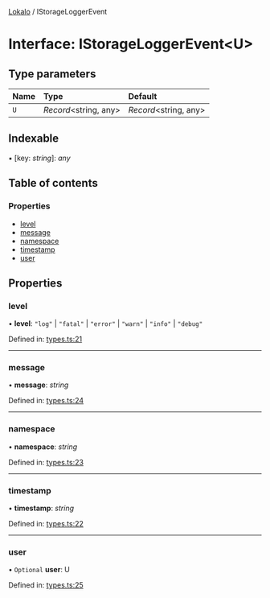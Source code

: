 [Lokalo](../README.md) / IStorageLoggerEvent

# Interface: IStorageLoggerEvent<U\>

## Type parameters

| Name | Type | Default |
| :------ | :------ | :------ |
| `U` | *Record*<string, any\> | *Record*<string, any\> |

## Indexable

▪ [key: *string*]: *any*

## Table of contents

### Properties

- [level](istorageloggerevent.md#level)
- [message](istorageloggerevent.md#message)
- [namespace](istorageloggerevent.md#namespace)
- [timestamp](istorageloggerevent.md#timestamp)
- [user](istorageloggerevent.md#user)

## Properties

### level

• **level**: ``"log"`` \| ``"fatal"`` \| ``"error"`` \| ``"warn"`` \| ``"info"`` \| ``"debug"``

Defined in: [types.ts:21](https://github.com/blujedis/lokalo/blob/3c1f136/src/types.ts#L21)

___

### message

• **message**: *string*

Defined in: [types.ts:24](https://github.com/blujedis/lokalo/blob/3c1f136/src/types.ts#L24)

___

### namespace

• **namespace**: *string*

Defined in: [types.ts:23](https://github.com/blujedis/lokalo/blob/3c1f136/src/types.ts#L23)

___

### timestamp

• **timestamp**: *string*

Defined in: [types.ts:22](https://github.com/blujedis/lokalo/blob/3c1f136/src/types.ts#L22)

___

### user

• `Optional` **user**: U

Defined in: [types.ts:25](https://github.com/blujedis/lokalo/blob/3c1f136/src/types.ts#L25)
